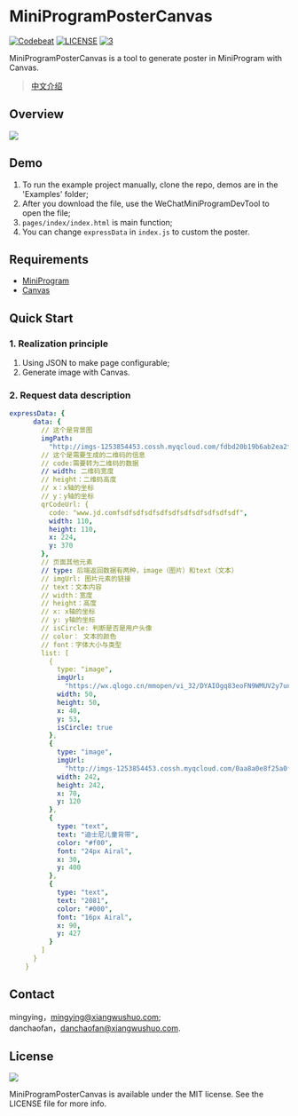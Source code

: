 # MiniProgramPosterCanvas

[![Codebeat](https://codebeat.co/badges/f95d40b0-dc89-49ee-aa4e-1387e490f485)](https://codebeat.co/projects/github-com-xiangwushuo-miniprogrampostercanvas-master)
[![LICENSE](https://img.shields.io/badge/license-MIT-000000.svg)](https://raw.githubusercontent.com/XiangWuShuo/MiniProgramPosterCanvas/master/LICENSE)
[![3](https://img.shields.io/badge/made%20with-%3C3-orange.svg)](https://raw.githubusercontent.com/EyreFree/EFQRCode/assets/icon/MadeWith%3C3.png)

MiniProgramPosterCanvas is a tool to generate poster in MiniProgram with Canvas.

> [中文介绍](/README_CN.md)

## Overview

![](http://imgs-1253854453.image.myqcloud.com/25c5cad4a72b47f5fe7e284683347bbe.png)

## Demo

1.  To run the example project manually, clone the repo, demos are in the 'Examples' folder;
2.  After you download the file, use the WeChatMiniProgramDevTool to open the file;
3.  `pages/index/index.html` is main function;
4.  You can change `expressData` in `index.js` to custom the poster.

## Requirements

- [MiniProgram](https://developers.weixin.qq.com/miniprogram/dev/)
- [Canvas](https://developer.mozilla.org/zh-CN/docs/Web/API/Canvas_API)

## Quick Start

### 1. Realization principle

1.  Using JSON to make page configurable;
2.  Generate image with Canvas.

### 2. Request data description

```yml
expressData: {
      data: {
        // 这个是背景图
        imgPath:
          "http://imgs-1253854453.cossh.myqcloud.com/fdbd20b19b6ab2ea2f12b4910ac91d45.png",
        // 这个是需要生成的二维码的信息
        // code:需要转为二维码的数据
        // width: 二维码宽度
        // height：二维码高度
        // x：x轴的坐标
        // y：y轴的坐标
        qrCodeUrl: {
          code: "www.jd.comfsdfsdfsdfsdfsdfsdfsdfsdfsdfsdf",
          width: 110,
          height: 110,
          x: 224,
          y: 370
        },
        // 页面其他元素
        // type: 后端返回数据有两种，image（图片）和text（文本）
        // imgUrl: 图片元素的链接
        // text：文本内容
        // width：宽度
        // height：高度
        // x: x轴的坐标
        // y: y轴的坐标
        // isCircle: 判断是否是用户头像
        // color： 文本的颜色
        // font：字体大小与类型
        list: [
          {
            type: "image",
            imgUrl:
              "https://wx.qlogo.cn/mmopen/vi_32/DYAIOgq83eoFN9WMUV2y7un0hvsBbIc5W9Q94nuQlIhBso2Kib6vRXibgUia8pE60W1LTGmGOk4bC7BfsWBia3Xufw/132",
            width: 50,
            height: 50,
            x: 40,
            y: 53,
            isCircle: true
          },
          {
            type: "image",
            imgUrl:
              "http://imgs-1253854453.cossh.myqcloud.com/0aa8a0e8f25a0f608deefb36c34be39f.jpg",
            width: 242,
            height: 242,
            x: 70,
            y: 120
          },
          {
            type: "text",
            text: "迪士尼儿童背带",
            color: "#f00",
            font: "24px Airal",
            x: 30,
            y: 400
          },
          {
            type: "text",
            text: "2081",
            color: "#000",
            font: "16px Airal",
            x: 90,
            y: 427
          }
        ]
      }
    }
```

## Contact

mingying，mingying@xiangwushuo.com;  
danchaofan，danchaofan@xiangwushuo.com.

## License

<a href="https://github.com/XiangWuShuo/MiniProgramPosterCanvas/blob/master/LICENSE">
    <img src="https://upload.wikimedia.org/wikipedia/commons/thumb/f/f8/License_icon-mit-88x31-2.svg/128px-License_icon-mit-88x31-2.svg.png">
</a>

MiniProgramPosterCanvas is available under the MIT license. See the LICENSE file for more info.
